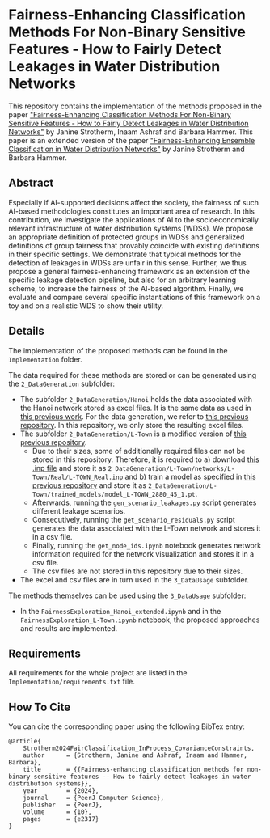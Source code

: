 # Fairness-Enhancing Classification Methods For Non-Binary Sensitive Features - How to Fairly Detect Leakages in Water Distribution Networks
This repository contains the implementation of the methods proposed in the paper ["Fairness-Enhancing Classification Methods For Non-Binary Sensitive Features - How to Fairly Detect Leakages in Water Distribution Networks"](Paper.pdf) by Janine Strotherm, Inaam Ashraf and Barbara Hammer.
This paper is an extended version of the paper ["Fairness-Enhancing Ensemble Classification in Water Distribution Networks"](https://github.com/jstrotherm/FairnessInWDNs/blob/main/Paper.pdf) by Janine Strotherm and Barbara Hammer.

## Abstract
Especially if AI-supported decisions affect the society, the fairness of such AI-based methodologies constitutes an important area of research. In this contribution, we investigate the applications of AI to the socioeconomically relevant infrastructure of water distribution systems (WDSs). We propose an appropriate definition of protected groups in WDSs and generalized definitions of group fairness that provably coincide with existing definitions in their specific settings. We demonstrate that typical methods for the detection of leakages in WDSs are unfair in this sense. Further, we thus propose a general fairness-enhancing framework as an extension of the specific leakage detection pipeline, but also for an arbitrary learning scheme, to increase the fairness of the AI-based algorithm. Finally, we evaluate and compare several specific instantiations of this framework on a toy and on a realistic WDS to show their utility.

## Details
The implementation of the proposed methods can be found in the `Implementation` folder. 

The data required for these methods are stored or can be generated using the `2_DataGeneration` subfolder:
-   The subfolder `2_DataGeneration/Hanoi` holds the data associated with the Hanoi network stored as excel files.
    It is the same data as used in [this previous work](https://github.com/jstrotherm/FairnessInWDNs/blob/main/Paper.pdf). 
    For the data generation, we refer to [this previous repository](https://github.com/jstrotherm/FairnessInWDNs). 
    In this repository, we only store the resulting excel files.
-   The subfolder `2_DataGeneration/L-Town` is a modified version of [this previous repository](https://github.com/HammerLabML/GCNs_for_WDS). 
    - Due to their sizes, some of additionally required files can not be stored in this repository. 
    Therefore, it is required to 
    a) download [this .inp file](https://github.com/KIOS-Research/BattLeDIM/blob/master/Dataset%20Generator/L-TOWN_v2_Real.inp) and store it as `2_DataGeneration/L-Town/networks/L-Town/Real/L-TOWN_Real.inp` and 
    b) train a model as specified in [this previous repository](https://github.com/HammerLabML/GCNs_for_WDS) and store it as `2_DataGeneration/L-Town/trained_models/model_L-TOWN_2880_45_1.pt`. 
    - Afterwards, 
    running the `gen_scenario_leakages.py` script generates different leakage scenarios. 
    - Consecutively, 
    running the `get_scenario_residuals.py` script generates the data associated with the L-Town network and stores it in a csv file. 
    - Finally, 
    running the `get_node_ids.ipynb` notebook generates network information required for the network visualization and stores it in a csv file.
    - The csv files are not stored in this repository due to their sizes. 
-   The excel and csv files are in turn used in the `3_DataUsage` subfolder.

The methods themselves can be used using the `3_DataUsage` subfolder:
-   In the `FairnessExploration_Hanoi_extended.ipynb` and in the `FairnessExploration_L-Town.ipynb` notebook, the proposed approaches and results are implemented.

## Requirements
All requirements for the whole project are listed in the `Implementation/requirements.txt` file.

## How To Cite
You can cite the corresponding paper using the following BibTex entry:
```
@article{
    Strotherm2024FairClassification_InProcess_CovarianceConstraints,
    author      = {Strotherm, Janine and Ashraf, Inaam and Hammer, Barbara},
    title       = {{Fairness-enhancing classification methods for non-binary sensitive features -- How to fairly detect leakages in water distribution systems}},
    year        = {2024},
    journal     = {PeerJ Computer Science},
    publisher   = {PeerJ},
    volume      = {10},
    pages       = {e2317}
}
```
